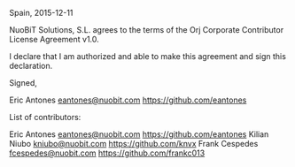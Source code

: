 Spain, 2015-12-11

NuoBiT Solutions, S.L. agrees to the terms of the Orj Corporate Contributor License Agreement v1.0.

I declare that I am authorized and able to make this agreement and sign this declaration.

Signed,

Eric Antones eantones@nuobit.com https://github.com/eantones

List of contributors:

Eric Antones eantones@nuobit.com https://github.com/eantones
Kilian Niubo kniubo@nuobit.com https://github.com/knvx
Frank Cespedes fcespedes@nuobit.com https://github.com/frankc013
